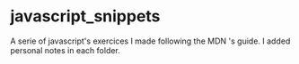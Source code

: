 # javascript_snippets
A serie of javascript's exercices I made following the MDN 's guide. 
I added personal notes in each folder.

